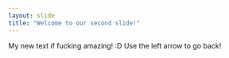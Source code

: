 ```yaml
---
layout: slide
title: "Welcome to our second slide!"
---
```

My new text if fucking amazing! :D
Use the left arrow to go back!
